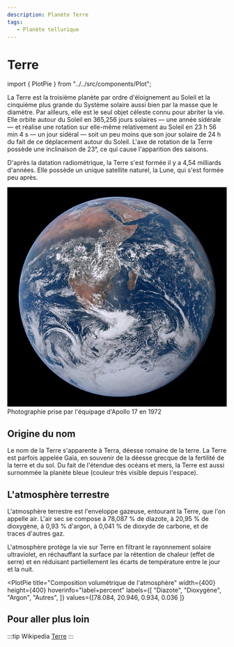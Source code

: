 ```yaml
---
description: Planète Terre
tags:
   - Planète tellurique
---
```


# Terre

<!-- Imports éventuels pour composants à placer juste en dessous -->
import { PlotPie } from "../../src/components/Plot";

La Terre est la troisième planète par ordre d'éloignement au Soleil et la cinquième plus grande du Système solaire aussi bien par la masse que le diamètre. Par ailleurs, elle est le seul objet céleste connu pour abriter la vie. Elle orbite autour du Soleil en 365,256 jours solaires — une année sidérale — et réalise une rotation sur elle-même relativement au Soleil en 23 h 56 min 4 s — un jour sidéral — soit un peu moins que son jour solaire de 24 h du fait de ce déplacement autour du Soleil. L'axe de rotation de la Terre possède une inclinaison de 23°, ce qui cause l'apparition des saisons.

D'après la datation radiométrique, la Terre s'est formée il y a 4,54 milliards d'années. Elle possède un unique satellite naturel, la Lune, qui s'est formée peu après.

![](../../files/Earth_from_Apollo.jpg)
Photographie prise par l'équipage d'Apollo 17 en 1972

## Origine du nom

Le nom de la Terre s'apparente à Terra, déesse romaine de la terre. La Terre est parfois appelée Gaïa, en souvenir de la déesse grecque de la fertilité de la terre et du sol. Du fait de l'étendue des océans et mers, la Terre est aussi surnommée la planète bleue (couleur très visible depuis l'espace).

## L'atmosphère terrestre

L'atmosphère terrestre est l'enveloppe gazeuse, entourant la Terre, que l'on appelle air. L'air sec se compose à 78,087 % de diazote, à 20,95 % de dioxygène, à 0,93 % d'argon, à 0,041 % de dioxyde de carbone, et de traces d'autres gaz.

L'atmosphère protège la vie sur Terre en filtrant le rayonnement solaire ultraviolet, en réchauffant la surface par la rétention de chaleur (effet de serre) et en réduisant partiellement les écarts de température entre le jour et la nuit.

<PlotPie
  title="Composition volumétrique de l'atmosphère"
  width={400}
  height={400}
  hoverinfo="label+percent"
  labels={[
    "Diazote",
    "Dioxygène",
    "Argon",
    "Autres",
  ]}
  values={[78.084, 20.946, 0.934, 0.036 ]}
></PlotPie>

## Pour aller plus loin

:::tip Wikipedia
[Terre](https://fr.wikipedia.org/wiki/Terre)
:::


